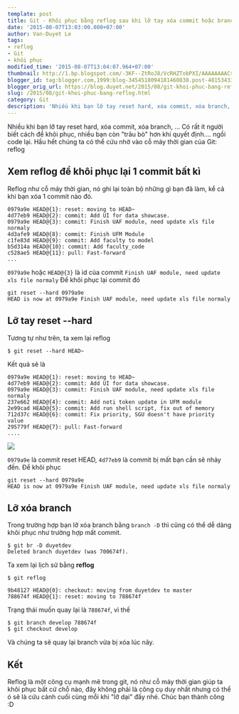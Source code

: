 ```yaml
---
template: post
title: Git - Khôi phục bằng reflog sau khi lỡ tay xóa commit hoặc branch.
date: '2015-08-07T13:03:00.000+07:00'
author: Van-Duyet Le
tags:
- reflog
- Git
- khôi phục
modified_time: '2015-08-07T13:04:07.964+07:00'
thumbnail: http://1.bp.blogspot.com/-3KF--ZtRoJ8/VcRHZTobPXI/AAAAAAAACsA/ytQrNZKU_1Q/s1600/reflog-duyetdev.png
blogger_id: tag:blogger.com,1999:blog-3454518094181460838.post-4815343375083184130
blogger_orig_url: https://blog.duyet.net/2015/08/git-khoi-phuc-bang-reflog.html
slug: /2015/08/git-khoi-phuc-bang-reflog.html
category: Git
description: 'Nhiều khi bạn lỡ tay reset hard, xóa commit, xóa branch, ... Có rất ít người biết cách để khôi phục, nhiều bạn còn "trâu bò" hơn khi quyết định.... ngồi code lại. Hầu hết chúng ta có thể cứu nhờ vào cỗ máy thời gian của Git: reflog'
---
```


Nhiều khi bạn lỡ tay reset hard, xóa commit, xóa branch, ... Có rất ít người biết cách để khôi phục, nhiều bạn còn "trâu bò" hơn khi quyết định.... ngồi code lại. Hầu hết chúng ta có thể cứu nhờ vào cỗ máy thời gian của Git: reflog

## Xem reflog để khôi phục lại 1 commit bất kì ##

Reflog như cỗ máy thời gian, nó ghi lại toàn bộ những gì bạn đã làm, kể cả khi bạn xóa 1 commit nào đó. 

```
0979a9e HEAD@{1}: reset: moving to HEAD~
4d77eb9 HEAD@{2}: commit: Add UI for data showcase.
0979a9e HEAD@{3}: commit: Finish UAF module, need update xls file normaly
4d3afe9 HEAD@{8}: commit: Finish UFM Module
c1fe83d HEAD@{9}: commit: Add faculty to model
b5d314a HEAD@{10}: commit: Add faculty_code
c528ae5 HEAD@{11}: pull: Fast-forward
...
```


`0979a9e` hoặc `HEAD@{3}` là id của commit `Finish UAF module, need update xls file normaly`
Để khôi phục lại commit đó

```
git reset --hard 0979a9e
HEAD is now at 0979a9e Finish UAF module, need update xls file normaly

```

## Lỡ tay reset --hard ##
Tương tự như trên, ta xem lại reflog

```
$ git reset --hard HEAD~

```
Kết quả sẽ là

```
0979a9e HEAD@{1}: reset: moving to HEAD~
4d77eb9 HEAD@{2}: commit: Add UI for data showcase.
0979a9e HEAD@{3}: commit: Finish UAF module, need update xls file normaly
237e662 HEAD@{4}: commit: Add noti token update in UFM module
2e99cad HEAD@{5}: commit: Add run shell script, fix out of memory
712d37c HEAD@{6}: commit: Fix priority, SGU doesn't have priority value
295779f HEAD@{7}: pull: Fast-forward
....

```

![](http://1.bp.blogspot.com/-3KF--ZtRoJ8/VcRHZTobPXI/AAAAAAAACsA/ytQrNZKU_1Q/s1600/reflog-duyetdev.png)


`0979a9e` là commit reset HEAD, `4d77eb9` là commit bị mất bạn cần sẽ nhảy đến.  Để khôi phục

```
git reset --hard 0979a9e
HEAD is now at 0979a9e Finish UAF module, need update xls file normaly

```

## Lỡ xóa branch ##
Trong trường hợp bạn lỡ xóa branch bằng `branch -D`  thì cũng có thể dễ dàng khôi phục như trường hợp mất commit.

```
$ git br -D duyetdev
Deleted branch duyetdev (was 700674f).

```

Ta xem lại lịch sử bằng **reflog**

```
$ git reflog

9b48127 HEAD@{0}: checkout: moving from duyetdev to master
788674f HEAD@{1}: reset: moving to 788674f
```

Trạng thái muốn quay lại là `788674f`, vì thế

```
$ git branch develop 788674f
$ git checkout develop
```

Và chúng ta sẽ quay lại branch vừa bị xóa lúc nãy.

## Kết ##
Reflog là một công cụ mạnh mẽ trong git, nó như cỗ máy thời gian giúp ta khôi phục bất cứ chỗ nào, đây không phải là công cụ duy nhất nhưng có thể ó sẽ là cứu cánh cuối cùng mỗi khi "lỡ dại" đấy nhé. Chúc bạn thành công :D 
